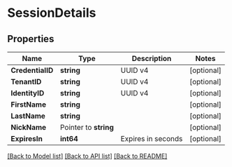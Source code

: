 # SessionDetails

## Properties

Name | Type | Description | Notes
------------ | ------------- | ------------- | -------------
**CredentialID** | **string** | UUID v4 | [optional] 
**TenantID** | **string** | UUID v4 | [optional] 
**IdentityID** | **string** | UUID v4 | [optional] 
**FirstName** | **string** |  | [optional] 
**LastName** | **string** |  | [optional] 
**NickName** | Pointer to **string** |  | [optional] 
**ExpiresIn** | **int64** | Expires in seconds | [optional] 

[[Back to Model list]](../README.md#documentation-for-models) [[Back to API list]](../README.md#documentation-for-api-endpoints) [[Back to README]](../README.md)



